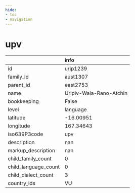 ```yaml
---
hide:
- toc
- navigation
---
```

# upv
|                      | info                    |
|:---------------------|:------------------------|
| id                   | urip1239                |
| family_id            | aust1307                |
| parent_id            | east2753                |
| name                 | Uripiv-Wala-Rano-Atchin |
| bookkeeping          | False                   |
| level                | language                |
| latitude             | -16.00951               |
| longitude            | 167.34643               |
| iso639P3code         | upv                     |
| description          | nan                     |
| markup_description   | nan                     |
| child_family_count   | 0                       |
| child_language_count | 0                       |
| child_dialect_count  | 3                       |
| country_ids          | VU                      |